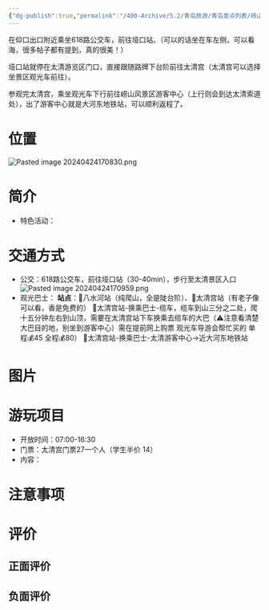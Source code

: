 ```yaml
---
{"dg-publish":true,"permalink":"/400-Archive/5.2/青岛旅游/青岛景点列表/崂山风景区/太清景区/"}
---
```


在仰口出口附近乘坐618路公交车，前往垭口站。（可以的话坐在车左侧，可以看海，很多帖子都有提到，真的很美！）  

垭口站就停在太清游览区门口，直接跟随路牌下台阶前往太清宫（太清宫可以选择坐景区观光车前往）。  

参观完太清宫，乘坐观光车下行前往崂山风景区游客中心（上行则会到达太清索道处），出了游客中心就是大河东地铁站，可以顺利返程了。
# 位置
![Pasted image 20240424170830.png](/img/user/800-%E5%85%B6%E4%BB%96/801-%E5%9B%BE%E7%89%87/Pasted%20image%2020240424170830.png)
# 简介
- 特色活动：
# 交通方式
- 公交：618路公交车，前往垭口站（30-40min），步行至太清景区入口
![Pasted image 20240424170959.png](/img/user/800-%E5%85%B6%E4%BB%96/801-%E5%9B%BE%E7%89%87/Pasted%20image%2020240424170959.png)
- 观光巴士：
**站点**：🚌八水河站（纯爬山，全是陡台阶）、🚌太清宫站（有老子像可以看，香是免费的）
🚌太清宫站-换乘巴士-缆车，缆车到山三分之二处，爬十五分钟左右到山顶，需要在太清宫站下车换乘去缆车的大巴（⚠️注意看清楚大巴目的地，别坐到游客中心）需在提前网上购票 观光车导游会帮忙买的 单程💰45 全程💰80）
🚌太清宫站-换乘巴士-太清游客中心->近大河东地铁站
# 图片
# 游玩项目
- 开放时间：07:00-16:30
- 门票：太清宫门票27一个人（学生半价 14）
- 内容：
# 注意事项
# 评价
## 正面评价
## 负面评价